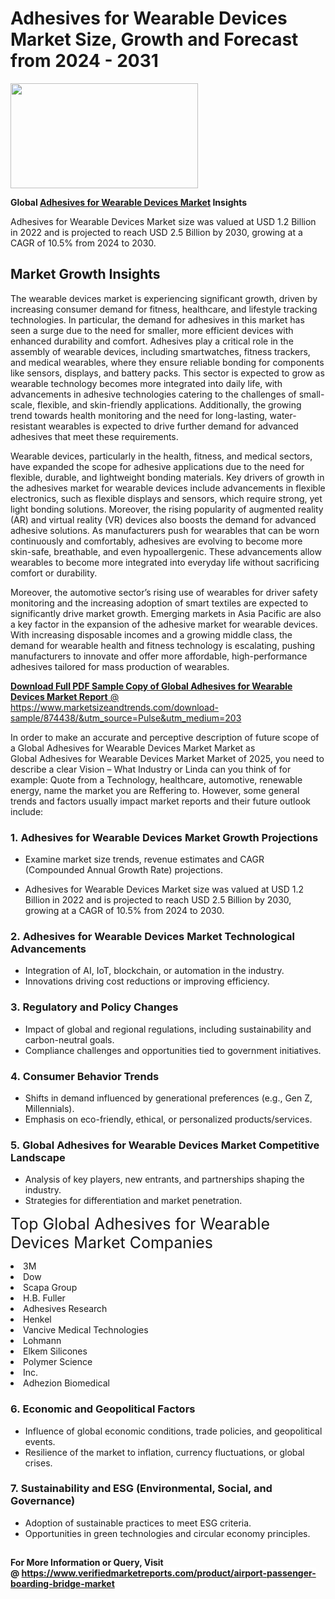 <H1>Adhesives for Wearable Devices Market Size, Growth and Forecast from 2024 - 2031</H1><img class="aligncenter size-medium wp-image-584254" src="https://thirdeyenews.in/wp-content/uploads/2024/09/Global-Market-Research-300x168.jpeg" alt="" width="300" height="168" /><p><strong>Global&nbsp;<a href="https://www.marketsizeandtrends.com/download-sample/874438/&amp;utm_source=Pulse&amp;utm_medium=203">Adhesives for Wearable Devices Market</a> Insights</strong></p><p>Adhesives for Wearable Devices Market size was valued at USD 1.2 Billion in 2022 and is projected to reach USD 2.5 Billion by 2030, growing at a CAGR of 10.5% from 2024 to 2030.</p><p><h2>Market Growth Insights</h2> <p>The wearable devices market is experiencing significant growth, driven by increasing consumer demand for fitness, healthcare, and lifestyle tracking technologies. In particular, the demand for adhesives in this market has seen a surge due to the need for smaller, more efficient devices with enhanced durability and comfort. Adhesives play a critical role in the assembly of wearable devices, including smartwatches, fitness trackers, and medical wearables, where they ensure reliable bonding for components like sensors, displays, and battery packs. This sector is expected to grow as wearable technology becomes more integrated into daily life, with advancements in adhesive technologies catering to the challenges of small-scale, flexible, and skin-friendly applications. Additionally, the growing trend towards health monitoring and the need for long-lasting, water-resistant wearables is expected to drive further demand for advanced adhesives that meet these requirements.</p> <p><a href="download_sample_link_here"></a></p> <p>Wearable devices, particularly in the health, fitness, and medical sectors, have expanded the scope for adhesive applications due to the need for flexible, durable, and lightweight bonding materials. Key drivers of growth in the adhesives market for wearable devices include advancements in flexible electronics, such as flexible displays and sensors, which require strong, yet light bonding solutions. Moreover, the rising popularity of augmented reality (AR) and virtual reality (VR) devices also boosts the demand for advanced adhesive solutions. As manufacturers push for wearables that can be worn continuously and comfortably, adhesives are evolving to become more skin-safe, breathable, and even hypoallergenic. These advancements allow wearables to become more integrated into everyday life without sacrificing comfort or durability.</p> <p>Moreover, the automotive sector’s rising use of wearables for driver safety monitoring and the increasing adoption of smart textiles are expected to significantly drive market growth. Emerging markets in Asia Pacific are also a key factor in the expansion of the adhesive market for wearable devices. With increasing disposable incomes and a growing middle class, the demand for wearable health and fitness technology is escalating, pushing manufacturers to innovate and offer more affordable, high-performance adhesives tailored for mass production of wearables.</p> <p><a href="get_more_link_here"></p><p><span class=""><strong>Download Full PDF Sample Copy of Global Adhesives for Wearable Devices Market Report</strong> @ <a href="https://www.marketsizeandtrends.com/download-sample/874438/&amp;utm_source=Pulse&amp;utm_medium=203" target="_blank">https://www.marketsizeandtrends.com/download-sample/874438/&amp;utm_source=Pulse&amp;utm_medium=203</a></span></p><p>In order to make an accurate and perceptive description of future scope of a Global&nbsp;Adhesives for Wearable Devices Market Market as Global&nbsp;Adhesives for Wearable Devices Market Market of 2025, you need to describe a clear Vision &ndash; What Industry or Linda can you think of for example: Quote from a Technology, healthcare, automotive, renewable energy, name the market you are Reffering to. However, some general trends and factors usually impact market reports and their future outlook include:</p><h3>1.&nbsp;<strong>Adhesives for Wearable Devices Market Growth Projections</strong></h3><ul><li>Examine market size trends, revenue estimates and CAGR (Compounded Annual Growth Rate) projections.</li><li><p>Adhesives for Wearable Devices Market size was valued at USD 1.2 Billion in 2022 and is projected to reach USD 2.5 Billion by 2030, growing at a CAGR of 10.5% from 2024 to 2030.</p></li></ul><h3>2.&nbsp;<strong>Adhesives for Wearable Devices Market Technological Advancements</strong></h3><ul><li>Integration of AI, IoT, blockchain, or automation in the industry.</li><li>Innovations driving cost reductions or improving efficiency.</li></ul><h3>3.&nbsp;<strong>Regulatory and Policy Changes</strong></h3><ul><li>Impact of global and regional regulations, including sustainability and carbon-neutral goals.</li><li>Compliance challenges and opportunities tied to government initiatives.</li></ul><h3>4.&nbsp;<strong>Consumer Behavior Trends</strong></h3><ul><li>Shifts in demand influenced by generational preferences (e.g., Gen Z, Millennials).</li><li>Emphasis on eco-friendly, ethical, or personalized products/services.</li></ul><h3>5.&nbsp;<strong>Global Adhesives for Wearable Devices Market Competitive Landscape</strong></h3><ul><li>Analysis of key players, new entrants, and partnerships shaping the industry.</li><li>Strategies for differentiation and market penetration.</li></ul><p data-pm-slice="1 1 []"><span style="color: inherit; font-family: inherit; font-size: 25px;">Top Global Adhesives for Wearable Devices Market Companies</span></p><div class="" data-test-id=""><p><li>3M</li><li> Dow</li><li> Scapa Group</li><li> H.B. Fuller</li><li> Adhesives Research</li><li> Henkel</li><li> Vancive Medical Technologies</li><li> Lohmann</li><li> Elkem Silicones</li><li> Polymer Science</li><li> Inc.</li><li> Adhezion Biomedical</li></p></div><h3>6.&nbsp;<strong>Economic and Geopolitical Factors</strong></h3><ul><li>Influence of global economic conditions, trade policies, and geopolitical events.</li><li>Resilience of the market to inflation, currency fluctuations, or global crises.</li></ul><h3>7.&nbsp;<strong>Sustainability and ESG (Environmental, Social, and Governance)</strong></h3><ul><li>Adoption of sustainable practices to meet ESG criteria.</li><li>Opportunities in green technologies and circular economy principles.</li></ul><h2><strong style="font-size: 14px;">For More Information or Query, Visit @&nbsp;</strong><a style="background-color: #ffffff; font-size: 14px;" href="https://www.marketsizeandtrends.com/report/adhesives-for-wearable-devices-market/" target="_blank">https://www.verifiedmarketreports.com/product/airport-passenger-boarding-bridge-market</a></h2>

